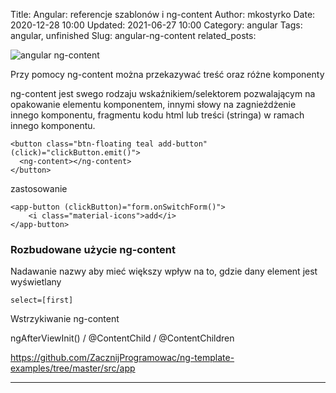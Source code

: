 Title: Angular: referencje szablonów i ng-content
Author: mkostyrko
Date: 2020-12-28 10:00
Updated: 2021-06-27 10:00
Category: angular
Tags: angular, unfinished
Slug: angular-ng-content
related_posts: 

![angular ng-content](https://cdn-media-1.freecodecamp.org/images/1*mFnAxpS3I_lpRPnIyevxKw.png)

Przy pomocy ng-content można przekazywać treść oraz różne komponenty

ng-content jest swego rodzaju wskaźnikiem/selektorem pozwalającym na opakowanie elementu komponentem, innymi słowy na zagnieżdżenie innego komponentu, fragmentu kodu html lub treści (stringa) w ramach innego komponentu.

    <button class="btn-floating teal add-button" (click)="clickButton.emit()">
      <ng-content></ng-content>
    </button>

zastosowanie

    <app-button (clickButton)="form.onSwitchForm()">
        <i class="material-icons">add</i>
    </app-button>


### Rozbudowane użycie ng-content

Nadawanie nazwy aby mieć większy wpływ na to, gdzie dany element jest wyświetlany

    select=[first]

Wstrzykiwanie ng-content

ngAfterViewInit() / @ContentChild / @ContentChildren

https://github.com/ZacznijProgramowac/ng-template-examples/tree/master/src/app

---



